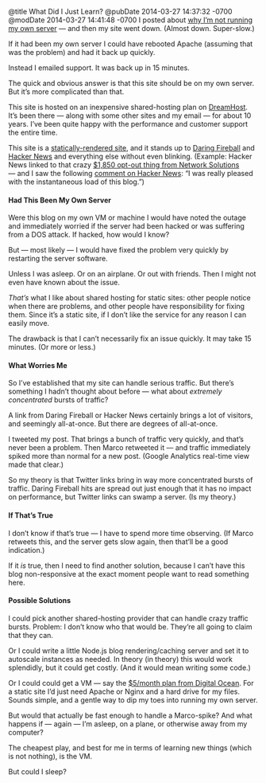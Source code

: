 @title What Did I Just Learn?
@pubDate 2014-03-27 14:37:32 -0700
@modDate 2014-03-27 14:41:48 -0700
I posted about [why I’m not running my own server](/2014/03/27/on_running_your_own_servers_and_why_we) — and then my site went down. (Almost down. Super-slow.)

If it had been my own server I could have rebooted Apache (assuming that was the problem) and had it back up quickly.

Instead I emailed support. It was back up in 15 minutes.

The quick and obvious answer is that this site should be on my own server. But it’s more complicated than that.

This site is hosted on an inexpensive shared-hosting plan on [DreamHost](http://www.dreamhost.com/). It’s been there — along with some other sites and my email — for about 10 years. I’ve been quite happy with the performance and customer support the entire time.

This site is a [statically-rendered site](/2009/01/30/new_publishing_system_tour_of_my_head), and it stands up to [Daring Fireball](http://daringfireball.net/) and [Hacker News](https://news.ycombinator.com/) and everything else without even blinking. (Example: Hacker News linked to that crazy [$1,850 opt-out thing from Network Solutions](http://inessential.com/2014/01/21/network_solutions_auto-enroll_1_850) — and I saw the following [comment on Hacker News](https://news.ycombinator.com/item?id=7099733): “I was really pleased with the instantaneous load of this blog.”)

#### Had This Been My Own Server

Were this blog on my own VM or machine I would have noted the outage and immediately worried if the server had been hacked or was suffering from a DOS attack. If hacked, how would I know?

But — most likely — I would have fixed the problem very quickly by restarting the server software.

Unless I was asleep. Or on an airplane. Or out with friends. Then I might not even have known about the issue.

*That’s* what I like about shared hosting for static sites: other people notice when there are problems, and other people have responsibility for fixing them. Since it’s a static site, if I don’t like the service for any reason I can easily move.

The drawback is that I can’t necessarily fix an issue quickly. It may take 15 minutes. (Or more or less.)

#### What Worries Me

So I’ve established that my site can handle serious traffic. But there’s something I hadn’t thought about before — what about *extremely concentrated* bursts of traffic?

A link from Daring Fireball or Hacker News certainly brings a lot of visitors, and seemingly all-at-once. But there are degrees of all-at-once.

I tweeted my post. That brings a bunch of traffic very quickly, and that’s never been a problem. Then Marco retweeted it — and traffic immediately spiked more than normal for a new post. (Google Analytics real-time view made that clear.)

So my theory is that Twitter links bring in way more concentrated bursts of traffic. Daring Fireball hits are spread out just enough that it has no impact on performance, but Twitter links can swamp a server. (Is my theory.)

#### If That’s True

I don’t know if that’s true — I have to spend more time observing. (If Marco retweets this, and the server gets slow again, then that’ll be a good indication.)

If it *is* true, then I need to find another solution, because I can’t have this blog non-responsive at the exact moment people want to read something here.

#### Possible Solutions

I could pick another shared-hosting provider that can handle crazy traffic bursts. Problem: I don’t know who that would be. They’re all going to claim that they can.

Or I could write a little Node.js blog rendering/caching server and set it to autoscale instances as needed. In theory (in theory) this would work splendidly, but it could get costly. (And it would mean writing some code.)

Or I could could get a VM — say the [$5/month plan from Digital Ocean](https://www.digitalocean.com/pricing/). For a static site I’d just need Apache or Nginx and a hard drive for my files. Sounds simple, and a gentle way to dip my toes into running my own server.

But would that actually be fast enough to handle a Marco-spike? And what happens if — again — I’m asleep, on a plane, or otherwise away from my computer?

The cheapest play, and best for me in terms of learning new things (which is not nothing), is the VM.

But could I sleep?
